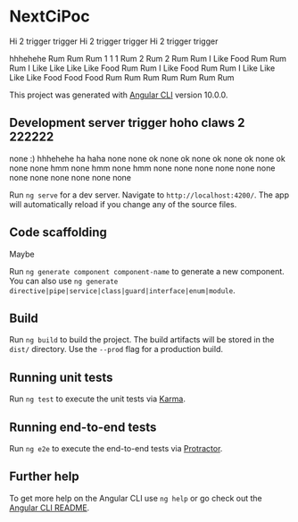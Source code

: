 # NextCiPoc

Hi 2 trigger trigger
Hi 2 trigger trigger
Hi 2 trigger trigger

hhhehehe
Rum
Rum
Rum
1
1
1
Rum
2
Rum
2
Rum
Rum
I
Like
Food
Rum
Rum
Rum
I
Like
Like
Like
Like
Food
Rum
Rum
I
Like
Food
Rum
Rum
I
Like
Like
Like
Like
Food
Food
Food
Rum
Rum
Rum
Rum
Rum
Rum
Rum

This project was generated with [Angular CLI](https://github.com/angular/angular-cli) version 10.0.0.

## Development server trigger hoho claws 2 222222

none :) hhhehehe ha haha
none
none ok
none ok
none ok
none ok
none ok
none
none hmm
none hmm
none hmm
none
none
none
none
none
none
none
none
none
none
none
none

Run `ng serve` for a dev server. Navigate to `http://localhost:4200/`. The app will automatically reload if you change any of the source files.

## Code scaffolding

Maybe

Run `ng generate component component-name` to generate a new component. You can also use `ng generate directive|pipe|service|class|guard|interface|enum|module`.

## Build

Run `ng build` to build the project. The build artifacts will be stored in the `dist/` directory. Use the `--prod` flag for a production build.

## Running unit tests

Run `ng test` to execute the unit tests via [Karma](https://karma-runner.github.io).

## Running end-to-end tests

Run `ng e2e` to execute the end-to-end tests via [Protractor](http://www.protractortest.org/).

## Further help

To get more help on the Angular CLI use `ng help` or go check out the [Angular CLI README](https://github.com/angular/angular-cli/blob/master/README.md).
